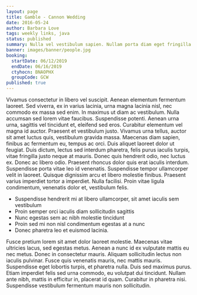 ```yaml
---
layout: page
title: Gamble - Cannon Wedding
date: 2016-05-24
author: Barbara Love
tags: weekly links, java
status: published
summary: Nulla vel vestibulum sapien. Nullam porta diam eget fringilla.
banner: images/banner/people.jpg
booking:
  startDate: 06/12/2019
  endDate: 06/16/2019
  ctyhocn: BNAOPHX
  groupCode: GCW
published: true
---
```

Vivamus consectetur in libero vel suscipit. Aenean elementum fermentum laoreet. Sed viverra, ex in varius lacinia, urna magna lacinia nisl, nec commodo ex massa sed enim. In maximus ut diam ac vestibulum. Nulla accumsan sed lorem vitae faucibus. Suspendisse potenti. Aenean urna urna, sagittis vel tincidunt et, eleifend sed eros. Curabitur elementum vel magna id auctor. Praesent et vestibulum justo. Vivamus urna tellus, auctor sit amet luctus quis, vestibulum gravida massa. Maecenas diam sapien, finibus ac fermentum eu, tempus ac orci. Duis aliquet laoreet dolor ut feugiat. Duis dictum, lectus sed interdum pharetra, felis purus iaculis turpis, vitae fringilla justo neque at mauris. Donec quis hendrerit odio, nec luctus ex.
Donec ac libero odio. Praesent rhoncus dolor quis erat iaculis interdum. Suspendisse porta vitae leo id venenatis. Suspendisse tempor ullamcorper velit in laoreet. Quisque dignissim arcu et libero molestie finibus. Praesent varius imperdiet tortor a imperdiet. Nulla facilisi. Proin vitae ligula condimentum, venenatis dolor et, vestibulum felis.

* Suspendisse hendrerit mi at libero ullamcorper, sit amet iaculis sem vestibulum
* Proin semper orci iaculis diam sollicitudin sagittis
* Nunc egestas sem ac nibh molestie tincidunt
* Proin sed mi non nisl condimentum egestas at a nunc
* Donec pharetra leo et euismod lacinia.

Fusce pretium lorem sit amet dolor laoreet molestie. Maecenas vitae ultricies lacus, sed egestas metus. Aenean a nunc id ex vulputate mattis eu nec metus. Donec in consectetur mauris. Aliquam sollicitudin lectus non iaculis pulvinar. Fusce quis venenatis mauris, nec mattis mauris. Suspendisse eget lobortis turpis, et pharetra nulla. Duis sed maximus purus. Etiam imperdiet felis sed urna commodo, eu volutpat dui tincidunt. Nullam ante nibh, mattis in efficitur in, placerat id quam. Curabitur in pharetra nisi. Suspendisse vestibulum fermentum mauris non sollicitudin.
